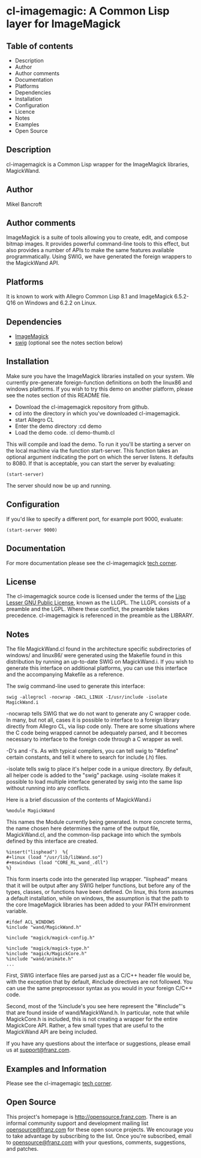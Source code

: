 cl-imagemagic: A Common Lisp layer for ImageMagick
==================================================

Table of contents
-----------------

 * Description
 * Author
 * Author comments
 * Documentation
 * Platforms
 * Dependencies
 * Installation
 * Configuration
 * Licence
 * Notes
 * Examples
 * Open Source 

Description
-----------

cl-imagemagick is a Common Lisp wrapper for the ImageMagick libraries,
MagickWand.

Author
------

Mikel Bancroft

Author comments
---------------

ImageMagick is a suite of tools allowing you to create, edit, and
compose bitmap images. It provides powerful command-line tools to this
effect, but also provides a number of APIs to make the same features
available programmatically. Using SWIG, we have generated the foreign
wrappers to the MagickWand API. 

Platforms
---------

It is known to work with Allegro Common Lisp 8.1 and ImageMagick
6.5.2-Q16 on Windows and 6.2.2 on Linux.

Dependencies
------------

 * [ImageMagick](http://www.imagemagick.org/script/index.php)
 * [swig](http://www.swig.org/) (optional see the notes section below)

Installation
------------
 
Make sure you have the ImageMagick libraries installed on
your system.  We currently pre-generate foreign-function
definitions on both the linux86 and windows platforms. If you
wish to try this demo on another platform, please see the
notes section of this README file.

 * Download the cl-imagemagick repository from github.
 * cd into the directory in which you've downloaded cl-imagemagick.
 * start Allegro CL
 * Enter the demo directory
    :cd demo
 * Load the demo code.
    :cl demo-thumb.cl

This will compile and load the demo. To run it you'll be starting a
server on the local machine via the function start-server.  This
function takes an optional argument indicating the port on which the
server listens. It defaults to 8080. If that is acceptable, you can
start the server by evaluating:

    (start-server)

The server should now be up and running.

Configuration
-------------

If you'd like to specify a different port, for example port 9000,
evaluate: 

    (start-server 9000)

Documentation
-------------

For more documentation please see the cl-imagemagick
[tech corner](http://franz.com/support/tech_corner/imagemagick052109.lhtml).

License
-------

The cl-imagemagick source code is licensed under the terms of the [Lisp Lesser
GNU Public License](http://opensource.franz.com/preamble.html), known
as the LLGPL.  The LLGPL consists of a preamble and the LGPL. Where
these conflict, the preamble takes precedence. cl-imagemagick is
referenced in the preamble as the LIBRARY. 
 
Notes
-----

The file MagickWand.cl found in the architecture specific
subdirectories of windows/ and linux86/ were generated using the
Makefile found in this distribution by running an up-to-date SWIG on
MagickWand.i. If you wish to generate this interface on additional
platforms, you can use this interface and the accompanying Makefile as
a reference. 

The swig command-line used to generate this interface:

    swig -allegrocl -nocwrap -DACL_LINUX -I/usr/include -isolate MagickWand.i

-nocwrap tells SWIG that we do not want to generate any C wrapper
code. In many, but not all, cases it is possible to interface to a
foreign library directly from Allegro CL, via lisp code only. There
are some situations where the C code being wrapped cannot be
adequately parsed, and it becomes necessary to interface to the
foreign code through a C wrapper as well.

-D's and -I's. As with typical compilers, you can tell swig to
"#define" certain constants, and tell it where to search for
include (.h) files.

-isolate tells swig to place it's helper code in a unique
directory. By default, all helper code is added to the "swig"
package. using -isolate makes it possible to load multiple interface
generated by swig into the same lisp without running into any
conflicts.

Here is a brief discussion of the contents of MagickWand.i

    %module MagickWand

This names the Module currently being generated. In more concrete
terms, the name chosen here determines the name of the output file,
MagickWand.cl, and the common-lisp package into which the symbols
defined by this interface are created.

    %insert("lisphead")  %{
    #+linux (load "/usr/lib/libWand.so")
    #+mswindows (load "CORE_RL_wand_.dll")
    %}

This form inserts code into the generated lisp wrapper. "lisphead"
means that it  will be output after any SWIG helper functions, but
before any of the types, classes, or functions have been defined. On
linux, this form assumes a default installation, while on windows, the
assumption is that the path to the core ImageMagick libraries has been
added to your PATH environment variable.

    #ifdef ACL_WINDOWS
    %include "wand/MagickWand.h"
  
    %include "magick/magick-config.h"
  
    %include "magick/magick-type.h"
    %include "magick/MagickCore.h"
    %include "wand/animate.h"
    ...

First, SWIG interface files are parsed just as a C/C++ header
file would be, with the exception that by default, #include
directives are not followed. You can use the same preprocessor
syntax as you would in your foreign C/C++ code.

Second, most of the %include's you see here represent the
"#include"'s that are found inside of wand/MagickWand.h. In
particular, note that while MagickCore.h is included, this is
not creating a wrapper for the entire MagickCore API. Rather,
a few small types that are useful to the MagickWand API are
being included. 

If you have any questions about the interface or suggestions,
please email us at support@franz.com.

Examples and Information
------------------------

Please see the cl-imagemagic
[tech corner](http://franz.com/support/tech_corner/imagemagick052109.lhtml).

Open Source
-----------

This project's homepage is http://opensource.franz.com. There is an informal 
community support and development mailing list 
[opensource@franz.com](http://opensource.franz.com/mailinglist.html) for these open 
source projects. We encourage you to take advantage by subscribing to the 
list.  Once you're subscribed, email to opensource@franz.com with your questions, 
comments, suggestions, and patches.
